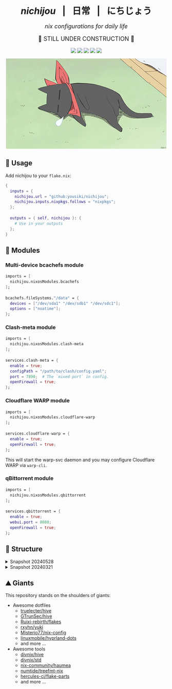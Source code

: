 <!-- nichijou: nix configurations for daily life -->

<h1 align="center"><i>nichijou</i> &ensp;|&ensp; 日常 &ensp;|&ensp; にちじょう </h1>
<p align="center" style="font-size:large;"><i>nix configurations for daily life</i></p>

<p align="center" style="font-size:large;">
🚧 STILL UNDER CONSTRUCTION 🚧
</p>

<p align="center">
<!-- nixos-unstable -->
<a href="https://github.com/nixos/nixpkgs"><img src="https://img.shields.io/badge/NixOS-unstable-informational.svg?style=flat&logo=nixos&logoColor=CAD3F5&colorA=24273A&colorB=8AADF4"></a>
<!-- build -->
<a href="https://github.com/YOUSIKI/nichijou/actions/workflows/build-devshell.yaml"><img src="https://github.com/YOUSIKI/nichijou/actions/workflows/build-devshell.yaml/badge.svg"></a>
<a href="https://github.com/YOUSIKI/nichijou/actions/workflows/build-hakase.yaml"><img src="https://github.com/YOUSIKI/nichijou/actions/workflows/build-hakase.yaml/badge.svg"></a>
<a href="https://github.com/YOUSIKI/nichijou/actions/workflows/build-sakamoto.yaml"><img src="https://github.com/YOUSIKI/nichijou/actions/workflows/build-sakamoto.yaml/badge.svg"></a>
<!-- flakehub -->
<a href="https://flakehub.com/flake/YOUSIKI/nichijou"><img src="https://img.shields.io/endpoint?url=https://flakehub.com/f/YOUSIKI/nichijou/badge"></a>
</p>

<p align="center">
  <a href="https://nichijou.fandom.com/wiki/Sakamoto"><img src="static/images/sakamoto.gif" width="500px" alt="Sakamoto"/></a>
</p>

## 🧭 Usage

Add nichijou to your `flake.nix`:

```nix
{
  inputs = {
    nichijou.url = "github:yousiki/nichijou";
    nichijou.inputs.nixpkgs.follows = "nixpkgs";
  };

  outputs = { self, nichijou }: {
    # Use in your outputs
  };
}
```

## 💾 Modules

### Multi-device bcachefs module

```nix
imports = [
  nichijou.nixosModules.bcachefs
];

bcachefs.fileSystems."/data" = {
  devices = ["/dev/sda1" "/dev/sdb1" "/dev/sdc1"];
  options = ["noatime"];
};
```

### Clash-meta module

```nix
imports = [
  nichijou.nixosModules.clash-meta
];

services.clash-meta = {
  enable = true;
  configPath = "/path/to/clash/config.yaml";
  port = 7890;  # The `mixed-port` in config.
  openFirewall = true;
};
```

### Cloudflare WARP module

```nix
imports = [
  nichijou.nixosModules.cloudflare-warp
];

services.cloudflare-warp = {
  enable = true;
  openFirewall = true;
};
```

This will start the warp-svc daemon and you may configure Cloudflare WARP via `warp-cli`.

### qBittorrent module

```nix
imports = [
  nichijou.nixosModules.qbittorrent
];

services.qbittorrent = {
  enable = true;
  webui.port = 8080;
  openFirewall = true;
};
```

## 🧱 Structure

<details>

<summary>Snapshot 20240528</summary>

```text
 .
├──  cells
│  ├──  common
│  │  ├──  commonProfiles.nix
│  │  ├──  configs.nix
│  │  ├──  devshells.nix
│  │  ├──  lib.nix
│  │  ├──  packages
│  │  │  └──  clash-meta.nix
│  │  ├──  packages.nix
│  │  └──  profiles
│  │     └──  core.nix
│  ├──  darwin
│  │  ├──  darwinConfigurations.nix
│  │  ├──  darwinProfiles.nix
│  │  ├──  hosts
│  │  │  └──  sakamoto
│  │  │     ├──  applications.nix
│  │  │     ├──  configuration.nix
│  │  │     └──  default.nix
│  │  ├──  packages
│  │  │  └──  lporg.nix
│  │  ├──  packages.nix
│  │  └──  profiles
│  │     ├──  core.nix
│  │     └──  homebrew.nix
│  ├── 󱂵 home
│  │  ├──  homeProfiles.nix
│  │  └──  profiles
│  │     ├──  base.nix
│  │     ├──  core.nix
│  │     ├──  languages.nix
│  │     ├──  shell.nix
│  │     └──  ssh.nix
│  └──  nixos
│     ├──  colmenaConfigurations.nix
│     ├──  hosts
│     │  └──  hakase
│     │     ├──  configuration.nix
│     │     ├──  default.nix
│     │     ├──  hardware-configuration.nix
│     │     └──  homelab.nix
│     ├──  modules
│     │  ├──  bcachefs.nix
│     │  ├──  clash-meta.nix
│     │  ├──  cloudflare-warp.nix
│     │  └──  qbittorrent.nix
│     ├──  nixosConfigurations.nix
│     ├──  nixosModules.nix
│     ├──  nixosProfiles.nix
│     ├──  packages
│     │  ├──  cloudflare-warp.nix
│     │  └──  micromamba-env.nix
│     ├──  packages.nix
│     └──  profiles
│        ├──  core.nix
│        ├──  desktop.nix
│        ├──  nvidia.nix
│        ├──  proxy.nix
│        ├──  secrets.nix
│        └──  server.nix
├──  flake.lock
├──  flake.nix
├──  garnix.yaml
├──  LICENSE
├──  nvfetcher
│  ├──  generated.json
│  └──  generated.nix
├──  nvfetcher.toml
├──  README.md
├──  secrets
│  ├── 󰦝 clash-config.age
│  ├── 󰦝 hakase-tunnel-cert.age
│  ├── 󰦝 nas-credentials.age
│  └──  secrets.nix
├──  static
│  └──  images
│     └──  sakamoto.gif
└──  treefmt.toml
```

</details>

<details>

<summary>Snapshot 20240321</summary>

```text
 nichijou
├──  cells
│  ├──  common
│  │  ├──  commonProfiles.nix
│  │  ├──  configs.nix
│  │  ├──  devshells.nix
│  │  ├──  lib.nix
│  │  └──  profiles
│  │     └──  core.nix
│  ├── 󱂵 home
│  │  ├──  homeProfiles.nix
│  │  └──  profiles
│  │     ├──  base.nix
│  │     ├──  catppuccin.nix
│  │     ├──  core.nix
│  │     ├──  languages.nix
│  │     ├──  shell.nix
│  │     └──  ssh.nix
│  └──  nixos
│     ├──  hosts
│     │  └──  hakase
│     │     ├──  configuration.nix
│     │     ├──  default.nix
│     │     └──  hardware-configuration.nix
│     ├──  modules
│     │  └──  bcachefs.nix
│     ├──  nixosConfigurations.nix
│     ├──  nixosModules.nix
│     ├──  nixosProfiles.nix
│     └──  profiles
│        ├──  core.nix
│        ├──  desktop.nix
│        ├──  nvidia.nix
│        └──  server.nix
├──  flake.lock
├──  flake.nix
├──  garnix.yaml
├──  LICENSE
├──  nvfetcher
│  ├──  generated.json
│  └──  generated.nix
├──  nvfetcher.toml
└──  README.md
```

</details>

## ⛰️ Giants

This repository stands on the shoulders of giants:

- Awesome dotfiles
  - [truelecter/hive](https://github.com/truelecter/hive)
  - [GTrunSec/hive](https://github.com/GTrunSec/hive)
  - [Ruixi-rebirth/flakes](https://github.com/Ruixi-rebirth/flakes)
  - [rxyhn/yuki](https://github.com/rxyhn/yuki)
  - [Misterio77/nix-config](https://github.com/Misterio77/nix-config)
  - [linuxmobile/hyprland-dots](https://github.com/linuxmobile/hyprland-dots)
  - and more ...
- Awesome tools
  - [divnix/hive](https://github.com/divnix/hive)
  - [divnix/std](https://github.com/divnix/std)
  - [nix-community/haumea](https://github.com/nix-community/haumea)
  - [numtide/treefmt-nix](https://github.com/numtide/treefmt-nix)
  - [hercules-ci/flake-parts](https://github.com/hercules-ci/flake-parts)
  - and more ...
